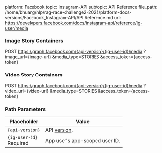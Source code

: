 platform: Facebook
topic: Instagram-API
subtopic: API Reference
file_path: /home/bhuang/nlp/rag-race-challenge2-2024/platform-docs-versions/Facebook_Instagram-API/API Reference.md
url: https://developers.facebook.com/docs/instagram-api/reference/ig-user/media

### Image Story Containers

POST https://graph.facebook.com/{api-version}/{ig-user-id}/media
  ?image\_url={image-url}
  &media\_type=STORIES
  &access\_token={access-token}

### Video Story Containers

POST https://graph.facebook.com/{api-version}/{ig-user-id}/media
  ?video\_url={video-url}
  &media\_type=STORIES
  &access\_token={access-token}

### Path Parameters

| Placeholder | Value |
| --- | --- |
| `{api-version}` | API [version](https://developers.facebook.com/docs/graph-api/guides/versioning). |
| `{ig-user-id}`  <br>Required | App user's app-scoped user ID. |
